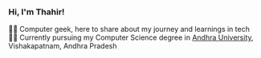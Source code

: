 ### Hi, I'm Thahir!

👨‍💻 Computer geek, here to share about my journey and learnings in tech<br/>
👨‍🎓 Currently pursuing my Computer Science degree in [Andhra University](https://www.andhrauniversity.edu.in/), Vishakapatnam, Andhra Pradesh<br/>